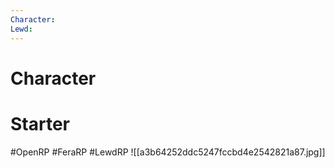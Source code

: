 ```yaml
---
Character: 
Lewd: 
---
```

# Character


# Starter


#OpenRP #FeraRP #LewdRP
![[a3b64252ddc5247fccbd4e2542821a87.jpg]]